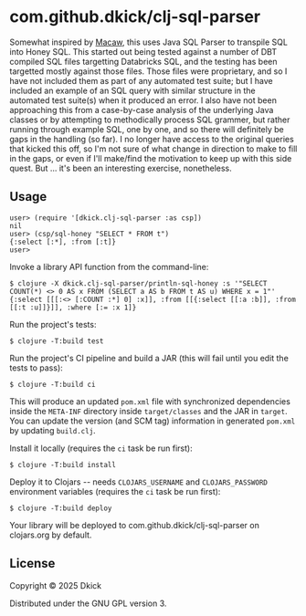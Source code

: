 # com.github.dkick/clj-sql-parser

Somewhat inspired by [Macaw](https://github.com/metabase/macaw), this
uses Java SQL Parser to transpile SQL into Honey SQL. This started out
being tested against a number of DBT compiled SQL files targetting
Databricks SQL, and the testing has been targetted mostly against
those files. Those files were proprietary, and so I have not included
them as part of any automated test suite; but I have included an
example of an SQL query with similar structure in the automated test
suite(s) when it produced an error. I also have not been approaching
this from a case-by-case analysis of the underlying Java classes or by
attempting to methodically process SQL grammer, but rather running
through example SQL, one by one, and so there will definitely be gaps
in the handling (so far). I no longer have access to the original
queries that kicked this off, so I'm not sure of what change in
direction to make to fill in the gaps, or even if I'll make/find the
motivation to keep up with this side quest. But ... it's been an
interesting exercise, nonetheless.

## Usage

    user> (require '[dkick.clj-sql-parser :as csp])
    nil
    user> (csp/sql-honey "SELECT * FROM t")
    {:select [:*], :from [:t]}
    user> 

Invoke a library API function from the command-line:

    $ clojure -X dkick.clj-sql-parser/println-sql-honey :s '"SELECT COUNT(*) <> 0 AS x FROM (SELECT a AS b FROM t AS u) WHERE x = 1"'
    {:select [[[:<> [:COUNT :*] 0] :x]], :from [[{:select [[:a :b]], :from [[:t :u]]}]], :where [:= :x 1]}

Run the project's tests:

    $ clojure -T:build test

Run the project's CI pipeline and build a JAR (this will fail until you edit the tests to pass):

    $ clojure -T:build ci

This will produce an updated `pom.xml` file with synchronized dependencies inside the `META-INF`
directory inside `target/classes` and the JAR in `target`. You can update the version (and SCM tag)
information in generated `pom.xml` by updating `build.clj`.

Install it locally (requires the `ci` task be run first):

    $ clojure -T:build install

Deploy it to Clojars -- needs `CLOJARS_USERNAME` and `CLOJARS_PASSWORD` environment
variables (requires the `ci` task be run first):

    $ clojure -T:build deploy

Your library will be deployed to com.github.dkick/clj-sql-parser on clojars.org by default.

## License

Copyright © 2025 Dkick

Distributed under the GNU GPL version 3.
